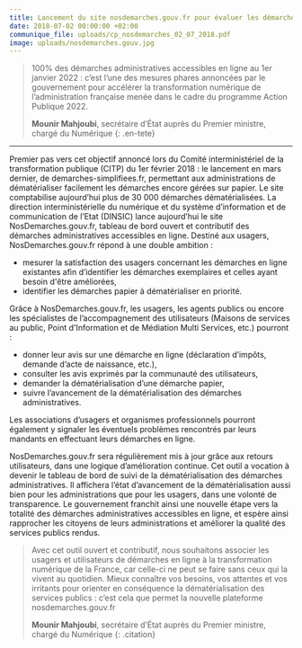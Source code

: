 ```yaml
---
title: Lancement du site nosdemarches.gouv.fr pour évaluer les démarches en ligne
date: 2018-07-02 00:00:00 +02:00
communique_file: uploads/cp_nosdemarches_02_07_2018.pdf
image: uploads/nosdemarches.gouv.jpg
---
```


> 100% des démarches administratives accessibles en ligne au 1er janvier 2022 : c’est l’une des mesures phares annoncées
  par le gouvernement pour accélérer la transformation numérique de l’administration française menée dans le cadre du
  programme Action Publique 2022. 
>
>**Mounir Mahjoubi**, secrétaire d’État auprès du Premier ministre, chargé du Numérique 
{: .en-tete}

--------

Premier pas vers cet objectif annoncé lors du Comité interministériel de la transformation publique (CITP) du 1er février 2018 : le lancement en mars dernier, de demarches-simplifiees.fr, permettant aux administrations de dématérialiser facilement les démarches encore gérées sur papier. Le site comptabilise aujourd’hui plus de 30 000 démarches dématérialisées.
La direction interministérielle du numérique et du système d’information et de communication de l’Etat (DINSIC) lance aujourd’hui le site NosDemarches.gouv.fr, tableau de bord ouvert et contributif des démarches administratives accessibles en ligne. Destiné aux usagers, NosDemarches.gouv.fr répond à une double ambition :

* mesurer la satisfaction des usagers concernant les démarches en ligne existantes afin d’identifier les démarches exemplaires et celles ayant besoin d'être améliorées,
* identifier les démarches papier à dématérialiser en priorité.

Grâce à NosDemarches.gouv.fr, les usagers, les agents publics ou encore les spécialistes de l’accompagnement des utilisateurs (Maisons de services au public, Point d'Information et de Médiation Multi Services, etc.) pourront :

* donner leur avis sur une démarche en ligne (déclaration d’impôts, demande d’acte de naissance, etc.),
* consulter les avis exprimés par la communauté des utilisateurs,
* demander la dématérialisation d’une démarche papier,
* suivre l’avancement de la dématérialisation des démarches administratives.

Les associations d’usagers et organismes professionnels pourront également y signaler les éventuels problèmes rencontrés par leurs mandants en effectuant leurs démarches en ligne.

NosDemarches.gouv.fr sera régulièrement mis à jour grâce aux retours utilisateurs, dans une logique d’amélioration continue. Cet outil a vocation à devenir le tableau de bord de suivi de la dématérialisation des démarches administratives. Il affichera l’état d’avancement de la dématérialisation aussi bien pour les administrations que pour les usagers, dans une volonté de transparence.
Le gouvernement franchit ainsi une nouvelle étape vers la totalité des démarches administratives accessibles en ligne, et espère ainsi rapprocher les citoyens de leurs administrations et améliorer la qualité des services publics rendus.


> Avec cet outil ouvert et contributif, nous souhaitons associer les usagers et utilisateurs de démarches en ligne à
>la transformation numérique de la France, car celle-ci ne peut se faire sans ceux qui la vivent au quotidien. Mieux
>connaître vos besoins, vos attentes et vos irritants pour orienter en conséquence la dématérialisation des services
>publics : c’est cela que permet la nouvelle plateforme nosdemarches.gouv.fr 
>
>**Mounir Mahjoubi**, secrétaire d’État auprès du Premier ministre, chargé du Numérique 
{: .citation}

